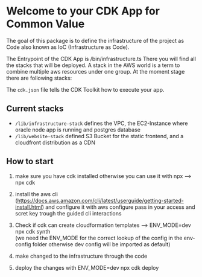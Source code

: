 # Welcome to your CDK App for Common Value 

The goal of this package is to define the infrastructure of the project as Code also known as IoC (Infrastructure as Code).

The Entrypoint of the CDK App is /bin/infrastructure.ts
There you will find all the stacks that will be deployed. A stack in the AWS world is a term to combine multiple aws resources under one group. 
At the moment stage there are following stacks:

The `cdk.json` file tells the CDK Toolkit how to execute your app.

## Current stacks

* `/lib/infrastructure-stack`   defines the VPC, the EC2-Instance where oracle node app is running and postgres database
* `/lib/website-stack`   defined S3 Bucket for the static frontend, and a cloudfront distribution as a CDN

## How to start
1) make sure you have cdk installed otherwise you can use it with npx --> npx cdk 

2) install the aws cli (https://docs.aws.amazon.com/cli/latest/userguide/getting-started-install.html) and configure it with aws configure pass in your access and scret key trough the guided cli interactions

3) Check if cdk can create cloudformation templates --> ENV_MODE=dev npx cdk synth  
 (we need the ENV_MODE for the correct lookup of the config in the env-config folder otherwise dev config will be imported as default)

4) make changed to the infrastructure through the code

5) deploy the changes with ENV_MODE=dev npx cdk deploy




































